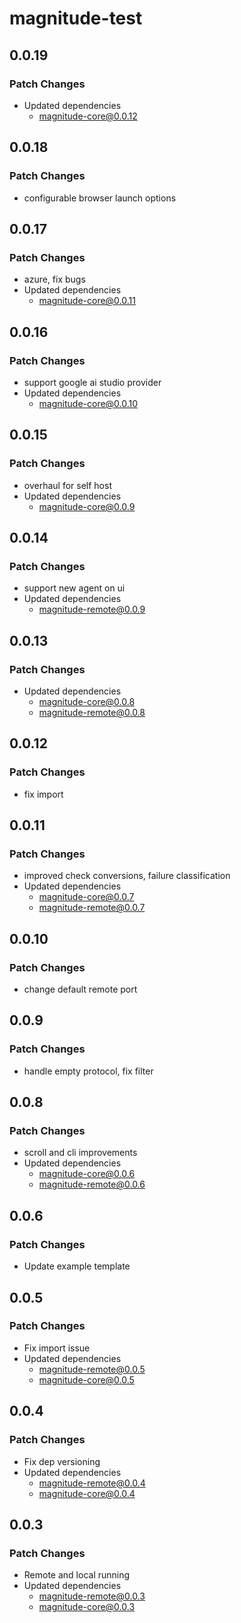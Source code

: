# magnitude-test

## 0.0.19

### Patch Changes

- Updated dependencies
  - magnitude-core@0.0.12

## 0.0.18

### Patch Changes

- configurable browser launch options

## 0.0.17

### Patch Changes

- azure, fix bugs
- Updated dependencies
  - magnitude-core@0.0.11

## 0.0.16

### Patch Changes

- support google ai studio provider
- Updated dependencies
  - magnitude-core@0.0.10

## 0.0.15

### Patch Changes

- overhaul for self host
- Updated dependencies
  - magnitude-core@0.0.9

## 0.0.14

### Patch Changes

- support new agent on ui
- Updated dependencies
  - magnitude-remote@0.0.9

## 0.0.13

### Patch Changes

- Updated dependencies
  - magnitude-core@0.0.8
  - magnitude-remote@0.0.8

## 0.0.12

### Patch Changes

- fix import

## 0.0.11

### Patch Changes

- improved check conversions, failure classification
- Updated dependencies
  - magnitude-core@0.0.7
  - magnitude-remote@0.0.7

## 0.0.10

### Patch Changes

- change default remote port

## 0.0.9

### Patch Changes

- handle empty protocol, fix filter

## 0.0.8

### Patch Changes

- scroll and cli improvements
- Updated dependencies
  - magnitude-core@0.0.6
  - magnitude-remote@0.0.6

## 0.0.6

### Patch Changes

- Update example template

## 0.0.5

### Patch Changes

- Fix import issue
- Updated dependencies
  - magnitude-remote@0.0.5
  - magnitude-core@0.0.5

## 0.0.4

### Patch Changes

- Fix dep versioning
- Updated dependencies
  - magnitude-remote@0.0.4
  - magnitude-core@0.0.4

## 0.0.3

### Patch Changes

- Remote and local running
- Updated dependencies
  - magnitude-remote@0.0.3
  - magnitude-core@0.0.3
